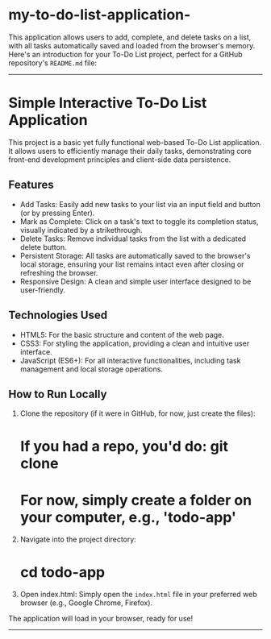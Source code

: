 # my-to-do-list-application-
This application allows users to add, complete, and delete tasks on a list, with all tasks automatically saved and loaded from the browser's memory.
Here's an introduction for your To-Do List project, perfect for a GitHub repository's `README.md` file:

-----

# Simple Interactive To-Do List Application

This project is a basic yet fully functional web-based To-Do List application. It allows users to efficiently manage their daily tasks, demonstrating core front-end development principles and client-side data persistence.

## Features

  * Add Tasks: Easily add new tasks to your list via an input field and button (or by pressing Enter).
  * Mark as Complete: Click on a task's text to toggle its completion status, visually indicated by a strikethrough.
  * Delete Tasks: Remove individual tasks from the list with a dedicated delete button.
  * Persistent Storage: All tasks are automatically saved to the browser's local storage, ensuring your list remains intact even after closing or refreshing the browser.
  * Responsive Design: A clean and simple user interface designed to be user-friendly.

## Technologies Used

  * HTML5: For the basic structure and content of the web page.
  * CSS3: For styling the application, providing a clean and intuitive user interface.
  * JavaScript (ES6+): For all interactive functionalities, including task management and local storage operations.

## How to Run Locally

1.  Clone the repository (if it were in GitHub, for now, just create the files):
    
    # If you had a repo, you'd do: git clone <repository-url>
    # For now, simply create a folder on your computer, e.g., 'todo-app'
    
2.  Navigate into the project directory:
    
    # cd todo-app
    
3.  Open index.html: Simply open the `index.html` file in your preferred web browser (e.g., Google Chrome, Firefox).

The application will load in your browser, ready for use\!

-----
